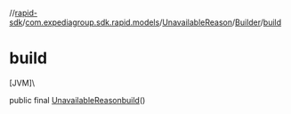 //[rapid-sdk](../../../../index.md)/[com.expediagroup.sdk.rapid.models](../../index.md)/[UnavailableReason](../index.md)/[Builder](index.md)/[build](build.md)

# build

[JVM]\

public final [UnavailableReason](../index.md)[build](build.md)()
